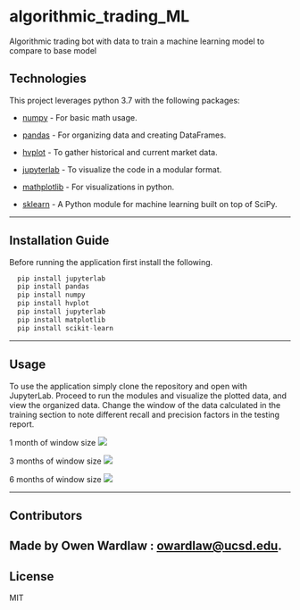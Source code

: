 # algorithmic_trading_ML
Algorithmic trading bot with data to train a machine learning model to compare to base model 

## Technologies

This project leverages python 3.7 with the following packages:

* [numpy](https://pypi.org/project/numpy/) - For basic math usage.

* [pandas](https://github.com/pandas-dev/pandas) - For organizing data and creating DataFrames.

* [hvplot](https://pypi.org/project/hvplot/) - To gather historical and current market data. 

* [jupyterlab](https://jupyter.org/install.html) - To visualize the code in a modular format. 

* [mathplotlib](https://pypi.org/project/matplotlib/) - For visualizations in python. 

* [sklearn](https://pypi.org/project/scikit-learn/) - A Python module for machine learning built on top of SciPy. 

---

## Installation Guide

Before running the application first install the following.

```python
  pip install jupyterlab
  pip install pandas
  pip install numpy
  pip install hvplot
  pip install jupyterlab
  pip install matplotlib
  pip install scikit-learn
```

---

## Usage


To use the application simply clone the repository and open with JupyterLab. Proceed to run the modules and visualize the plotted data, and view the organized data. Change the window of the data calculated in the training section to note different recall and precision factors in the testing report.  

1 month of window size
![](testing_reports/log_1mo_min)

3 months of window size
![](testing_reports/log_3mo_min)

6 months of window size
![](testing_reports/log_6mo_min)


---

## Contributors

Made by Owen Wardlaw : owardlaw@ucsd.edu.
---

## License

MIT
